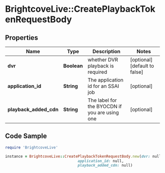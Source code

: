 # BrightcoveLive::CreatePlaybackTokenRequestBody

## Properties

Name | Type | Description | Notes
------------ | ------------- | ------------- | -------------
**dvr** | **Boolean** | whether DVR playback is required | [optional] [default to false]
**application_id** | **String** | The application id for an SSAI job | [optional] 
**playback_added_cdn** | **String** | The label for the BYOCDN if you are using one | [optional] 

## Code Sample

```ruby
require 'BrightcoveLive'

instance = BrightcoveLive::CreatePlaybackTokenRequestBody.new(dvr: null,
                                 application_id: null,
                                 playback_added_cdn: null)
```


